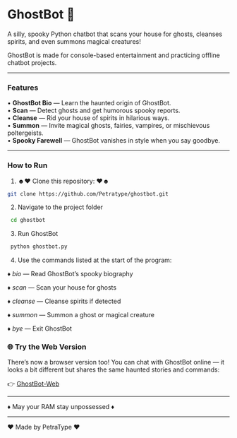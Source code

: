 # GhostBot 👻

A silly, spooky Python chatbot that scans your house for ghosts, cleanses spirits, and even summons magical creatures!  

GhostBot is made for console-based entertainment and practicing offline chatbot projects.  

---

### Features

• **GhostBot Bio** — Learn the haunted origin of GhostBot.  
• **Scan** — Detect ghosts and get humorous spooky reports.  
• **Cleanse** — Rid your house of spirits in hilarious ways.  
• **Summon** — Invite magical ghosts, fairies, vampires, or mischievous poltergeists.  
• **Spooky Farewell** — GhostBot vanishes in style when you say goodbye.

---



### How to Run



1. ☻♥ Clone this repository: ♥☻

```bash
git clone https://github.com/Petratype/ghostbot.git
```


2.  Navigate to the project folder

```bash
 cd ghostbot 
 ```



3. Run GhostBot

```bash
 python ghostbot.py 
 ```


4. Use the commands listed at the start of the program: 

♦ *bio* — Read GhostBot’s spooky biography

♦ *scan* — Scan your house for ghosts

♦ *cleanse* — Cleanse spirits if detected

♦ *summon* — Summon a ghost or magical creature

♦ *bye* — Exit GhostBot





### 🌐 Try the Web Version

There’s now a browser version too!
You can chat with GhostBot online — it looks a bit different but shares the same haunted stories and commands:

👉 [GhostBot-Web](https://petratype.github.io/ghostbot-web)




________________________________________________

♦ May your RAM stay unpossessed ♦

________________________________________________




♥ Made by PetraType ♥